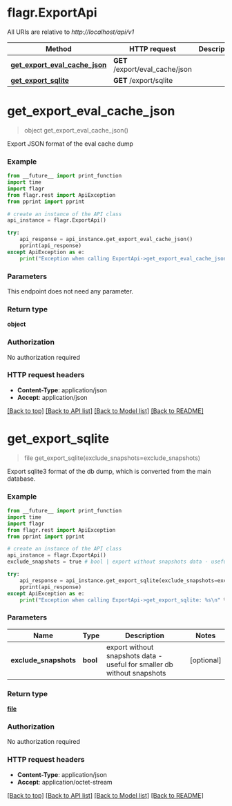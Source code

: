 # flagr.ExportApi

All URIs are relative to *http://localhost/api/v1*

Method | HTTP request | Description
------------- | ------------- | -------------
[**get_export_eval_cache_json**](ExportApi.md#get_export_eval_cache_json) | **GET** /export/eval_cache/json | 
[**get_export_sqlite**](ExportApi.md#get_export_sqlite) | **GET** /export/sqlite | 


# **get_export_eval_cache_json**
> object get_export_eval_cache_json()



Export JSON format of the eval cache dump

### Example
```python
from __future__ import print_function
import time
import flagr
from flagr.rest import ApiException
from pprint import pprint

# create an instance of the API class
api_instance = flagr.ExportApi()

try:
    api_response = api_instance.get_export_eval_cache_json()
    pprint(api_response)
except ApiException as e:
    print("Exception when calling ExportApi->get_export_eval_cache_json: %s\n" % e)
```

### Parameters
This endpoint does not need any parameter.

### Return type

**object**

### Authorization

No authorization required

### HTTP request headers

 - **Content-Type**: application/json
 - **Accept**: application/json

[[Back to top]](#) [[Back to API list]](../README.md#documentation-for-api-endpoints) [[Back to Model list]](../README.md#documentation-for-models) [[Back to README]](../README.md)

# **get_export_sqlite**
> file get_export_sqlite(exclude_snapshots=exclude_snapshots)



Export sqlite3 format of the db dump, which is converted from the main database.

### Example
```python
from __future__ import print_function
import time
import flagr
from flagr.rest import ApiException
from pprint import pprint

# create an instance of the API class
api_instance = flagr.ExportApi()
exclude_snapshots = true # bool | export without snapshots data - useful for smaller db without snapshots  (optional)

try:
    api_response = api_instance.get_export_sqlite(exclude_snapshots=exclude_snapshots)
    pprint(api_response)
except ApiException as e:
    print("Exception when calling ExportApi->get_export_sqlite: %s\n" % e)
```

### Parameters

Name | Type | Description  | Notes
------------- | ------------- | ------------- | -------------
 **exclude_snapshots** | **bool**| export without snapshots data - useful for smaller db without snapshots  | [optional] 

### Return type

[**file**](file.md)

### Authorization

No authorization required

### HTTP request headers

 - **Content-Type**: application/json
 - **Accept**: application/octet-stream

[[Back to top]](#) [[Back to API list]](../README.md#documentation-for-api-endpoints) [[Back to Model list]](../README.md#documentation-for-models) [[Back to README]](../README.md)

